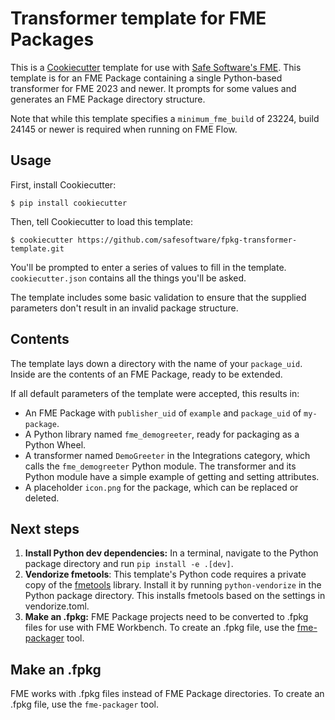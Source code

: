 # Transformer template for FME Packages

This is a [Cookiecutter](https://cookiecutter.readthedocs.io) template
for use with [Safe Software's FME](https://safe.com).
This template is for an FME Package containing a single Python-based
transformer for FME 2023 and newer.
It prompts for some values and generates an FME Package directory structure.

Note that while this template specifies a `minimum_fme_build` of 23224,
build 24145 or newer is required when running on FME Flow.

## Usage

First, install Cookiecutter:

```
$ pip install cookiecutter
```

Then, tell Cookiecutter to load this template:

```
$ cookiecutter https://github.com/safesoftware/fpkg-transformer-template.git
```

You'll be prompted to enter a series of values to fill in the template.
`cookiecutter.json` contains all the things you'll be asked.

The template includes some basic validation to ensure that the supplied parameters
don't result in an invalid package structure.


## Contents

The template lays down a directory with the name of your `package_uid`.
Inside are the contents of an FME Package, ready to be extended.

If all default parameters of the template were accepted, this results in:

* An FME Package with `publisher_uid` of `example` and `package_uid` of `my-package`.
* A Python library named `fme_demogreeter`, ready for packaging as a Python Wheel.
* A transformer named `DemoGreeter` in the Integrations category,
  which calls the `fme_demogreeter` Python module.
  The transformer and its Python module have a simple example 
  of getting and setting attributes.
* A placeholder `icon.png` for the package, which can be replaced or deleted.


## Next steps

1. **Install Python dev dependencies:**
  In a terminal, navigate to the Python package directory and run `pip install -e .[dev]`.
2. **Vendorize fmetools**: This template's Python code requires a private copy of the [fmetools] library.
   Install it by running `python-vendorize` in the Python package directory.
   This installs fmetools based on the settings in vendorize.toml.
3. **Make an .fpkg:** FME Package projects need to be converted to .fpkg files for use with FME Workbench.
   To create an .fpkg file, use the [fme-packager] tool.

[fmetools]: https://pypi.org/project/fmetools/
[fme-packager]: https://pypi.org/project/fme-packager/

## Make an .fpkg

FME works with .fpkg files instead of FME Package directories.
To create an .fpkg file, use the `fme-packager` tool.
